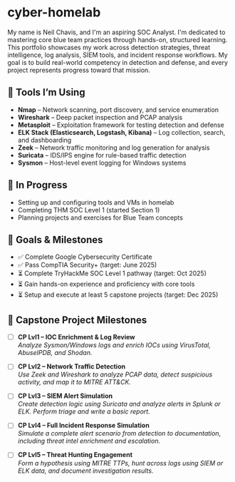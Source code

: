 # cyber-homelab
My name is Neil Chavis, and I'm an aspiring SOC Analyst. I'm dedicated to mastering core blue team practices through hands-on, structured learning. This portfolio showcases my work across detection strategies, threat intelligence, log analysis, SIEM tools, and incident response workflows. My goal is to build real-world competency in detection and defense, and every project represents progress toward that mission.

## 🔧 Tools I’m Using
- **Nmap** – Network scanning, port discovery, and service enumeration
- **Wireshark** – Deep packet inspection and PCAP analysis
- **Metasploit** – Exploitation framework for testing detection and defense
- **ELK Stack (Elasticsearch, Logstash, Kibana)** – Log collection, search, and dashboarding
- **Zeek** – Network traffic monitoring and log generation for analysis
- **Suricata** – IDS/IPS engine for rule-based traffic detection
- **Sysmon** – Host-level event logging for Windows systems

## 📝 In Progress
- Setting up and configuring tools and VMs in homelab
- Completing THM SOC Level 1 (started Section 1)
- Planning projects and exercises for Blue Team concepts

## 🎯 Goals & Milestones
- ✅ Complete Google Cybersecurity Certificate
- ✅ Pass CompTIA Security+ (target: June 2025)
- ⏳ Complete TryHackMe SOC Level 1 pathway (target: Oct 2025)
- ⏳ Gain hands-on experience and proficiency with core tools
- ⏳ Setup and execute at least 5 capstone projects (target: Dec 2025)

## 🎯 Capstone Project Milestones
- [ ] **CP Lvl1 – IOC Enrichment & Log Review**  
  _Analyze Sysmon/Windows logs and enrich IOCs using VirusTotal, AbuseIPDB, and Shodan._

- [ ] **CP Lvl2 – Network Traffic Detection**  
  _Use Zeek and Wireshark to analyze PCAP data, detect suspicious activity, and map it to MITRE ATT&CK._

- [ ] **CP Lvl3 – SIEM Alert Simulation**  
  _Create detection logic using Suricata and analyze alerts in Splunk or ELK. Perform triage and write a basic report._

- [ ] **CP Lvl4 – Full Incident Response Simulation**  
  _Simulate a complete alert scenario from detection to documentation, including threat intel enrichment and escalation._

- [ ] **CP Lvl5 – Threat Hunting Engagement**  
  _Form a hypothesis using MITRE TTPs, hunt across logs using SIEM or ELK data, and document investigation results._
